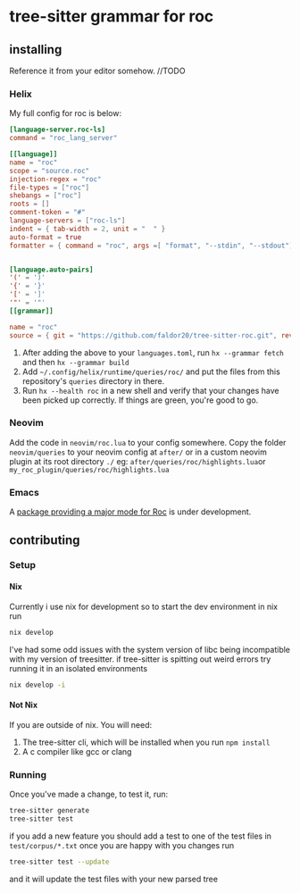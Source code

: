 # tree-sitter grammar for roc
## installing
Reference it from your editor somehow.
//TODO
### Helix

My full config for roc is below: 
```toml
[language-server.roc-ls]
command = "roc_lang_server"

[[language]]
name = "roc"
scope = "source.roc"
injection-regex = "roc"
file-types = ["roc"]
shebangs = ["roc"]
roots = []
comment-token = "#"
language-servers = ["roc-ls"]
indent = { tab-width = 2, unit = "  " }
auto-format = true
formatter = { command = "roc", args =[ "format", "--stdin", "--stdout"]}


[language.auto-pairs]
'(' = ')'
'{' = '}'
'[' = ']'
'"' = '"'
[[grammar]]

name = "roc"
source = { git = "https://github.com/faldor20/tree-sitter-roc.git", rev = "381743cd40ee19a9508c6445aacb9085d4bc0cf8" }
```
1. After adding the above to your `languages.toml`, run `hx --grammar fetch` and then `hx --grammar build`
2. Add `~/.config/helix/runtime/queries/roc/` and put the files from this repository's `queries` directory in there.
3. Run `hx --health roc` in a new shell and verify that your changes have been picked up correctly. If things are green, you're good to go. 

### Neovim
Add the code in `neovim/roc.lua` to your config somewhere.
Copy the folder `neovim/queries` to your neovim config at `after/` or in a custom neovim plugin at its root directory `./`
eg: `after/queries/roc/highlights.lua`or `my_roc_plugin/queries/roc/highlights.lua`
### Emacs
A [package providing a major mode for Roc](https://gitlab.com/tad-lispy/roc-mode "Emacs Roc mode") is under development.
## contributing
### Setup
#### Nix
Currently i use nix for development so to start the dev environment in nix run 
```bash
nix develop
```
I've had some odd issues with the system version of libc being incompatible with my version of treesitter. if tree-sitter is spitting out weird errors try running it in an isolated environments
```bash
nix develop -i
````
#### Not Nix
If you are outside of nix.
You will need:
1. The tree-sitter cli, which will be installed when you run `npm install`
2. A c compiler like gcc or clang

### Running
Once you've made a change, to test it, run:
```bash
tree-sitter generate
tree-sitter test 
```
if you add a new feature you should add a test to one of the test files in `test/corpus/*.txt`
once you are happy with you changes run 

```bash
tree-sitter test --update
```
and it will update the test files with your new parsed tree


